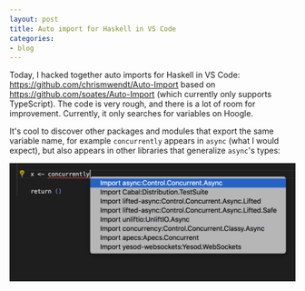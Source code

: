 ```yaml
---
layout: post
title: Auto import for Haskell in VS Code
categories:
- blog
---
```


Today, I hacked together auto imports for Haskell in VS Code: https://github.com/chrismwendt/Auto-Import based on https://github.com/soates/Auto-Import (which currently only supports TypeScript). The code is very rough, and there is a lot of room for improvement. Currently, it only searches for variables on Hoogle.

It's cool to discover other packages and modules that export the same variable name, for example `concurrently` appears in `async` (what I would expect), but also appears in other libraries that generalize `async`'s types:

![](/assets/concurrently-imports.png) <!-- .element height="50%" width="50%" -->
